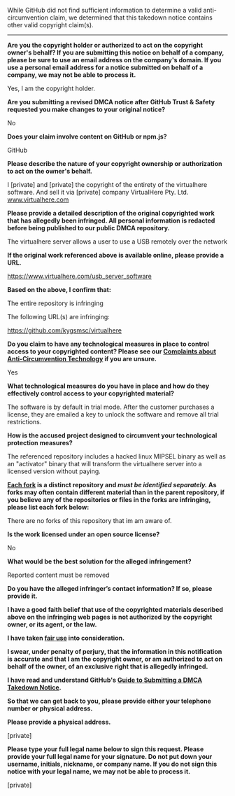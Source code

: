 While GitHub did not find sufficient information to determine a valid anti-circumvention claim, we determined that this takedown notice contains other valid copyright claim(s).

---

**Are you the copyright holder or authorized to act on the copyright owner's behalf? If you are submitting this notice on behalf of a company, please be sure to use an email address on the company's domain. If you use a personal email address for a notice submitted on behalf of a company, we may not be able to process it.**

Yes, I am the copyright holder.

**Are you submitting a revised DMCA notice after GitHub Trust & Safety requested you make changes to your original notice?**

No

**Does your claim involve content on GitHub or npm.js?**

GitHub

**Please describe the nature of your copyright ownership or authorization to act on the owner's behalf.**

I [private] and [private] the copyright of the entirety of the virtualhere software. And sell it via [private] company VirtualHere Pty. Ltd. www.virtualhere.com

**Please provide a detailed description of the original copyrighted work that has allegedly been infringed. All personal information is redacted before being published to our public DMCA repository.**

The virtualhere server allows a user to use a USB remotely over the network

**If the original work referenced above is available online, please provide a URL.**

https://www.virtualhere.com/usb_server_software

**Based on the above, I confirm that:**

The entire repository is infringing

The following URL(s) are infringing:

https://github.com/kygsmsc/virtualhere

**Do you claim to have any technological measures in place to control access to your copyrighted content? Please see our <a href="https://docs.github.com/articles/guide-to-submitting-a-dmca-takedown-notice#complaints-about-anti-circumvention-technology">Complaints about Anti-Circumvention Technology</a> if you are unsure.**

Yes

**What technological measures do you have in place and how do they effectively control access to your copyrighted material?**

The software is by default in trial mode. After the customer purchases a license, they are emailed a key to unlock the software and remove all trial restrictions.

**How is the accused project designed to circumvent your technological protection measures?**

The referenced repository includes a hacked linux MIPSEL binary as well as an "activator" binary that will transform the virtualhere server into a licensed version without paying.

**<a href="https://docs.github.com/articles/dmca-takedown-policy#b-what-about-forks-or-whats-a-fork">Each fork</a> is a distinct repository and <i>must be identified separately.</i> As forks may often contain different material than in the parent repository, if you believe any of the repositories or files in the forks are infringing, please list each fork below:**

There are no forks of this repository that im am aware of.

**Is the work licensed under an open source license?**

No

**What would be the best solution for the alleged infringement?**

Reported content must be removed

**Do you have the alleged infringer’s contact information? If so, please provide it.**

**I have a good faith belief that use of the copyrighted materials described above on the infringing web pages is not authorized by the copyright owner, or its agent, or the law.**

**I have taken <a href="https://www.lumendatabase.org/topics/22">fair use</a> into consideration.**

**I swear, under penalty of perjury, that the information in this notification is accurate and that I am the copyright owner, or am authorized to act on behalf of the owner, of an exclusive right that is allegedly infringed.**

**I have read and understand GitHub's <a href="https://docs.github.com/articles/guide-to-submitting-a-dmca-takedown-notice/">Guide to Submitting a DMCA Takedown Notice</a>.**

**So that we can get back to you, please provide either your telephone number or physical address.**

**Please provide a physical address.**

[private]

**Please type your full legal name below to sign this request. Please provide your full legal name for your signature. Do not put down your username, initials, nickname, or company name. If you do not sign this notice with your legal name, we may not be able to process it.**

[private]
